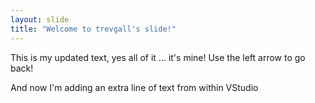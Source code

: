 ```yaml
---
layout: slide
title: "Welcome to trevgall's slide!"
---
```

This is my updated text, yes all of it ... it's mine!
Use the left arrow to go back!

And now I'm adding an extra line of text from within VStudio 